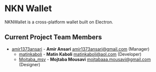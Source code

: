 # NKN Wallet

NKNWallet is a cross-platform wallet built on Electron.

## Current Project Team Members

- [amir1373ansari](https://twitter.com/amir1373ansari) - **Amir Ansari**
[<amir1373ansari@gmail.com>](mailto:amir1373ansari@gmail.com) (Manager)
  - [matinkaboli](https://github.com/matinkaboli) - **Matin Kaboli**
[<matinkaboli@aol.com>](mailto:matinkaboli@aol.com) (Developer)
  - [Mojtaba_msv](https://twitter.com/Mojtaba_msv) - **Mojtaba Mousavi**
[<mojtabaaa.mousavi@gmail.com>](mailto:mojtabaaa.mousavi@gmail.com) (Designer)
